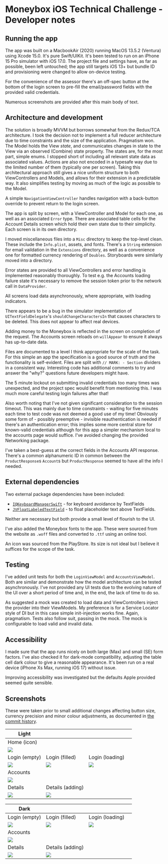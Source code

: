 # Moneybox iOS Technical Challenge - Developer notes

## Running the app

The app was built on a MacbookAir (2020) running MacOS 13.5.2 (Ventura) using Xcode 15.0.  It's pure Swift/UIKit.  It's been tested to run on an iPhone 15 Pro simulator with iOS 17.0.  The project file and settings have, as far as possible, been left untouched; the app still targets iOS 13+ but bundle ID and provisioning were changed to allow on-device testing.

For the convenience of the assessor there's an off-spec button at the bottom of the login screen to pre-fill the email/password fields with the provided valid credentials.

Numerous screenshots are provided after this main body of text.

## Architecture and development

The solution is broadly MVVM but borrows somewhat from the Redux/TCA architecture.  I took the decision not to implement a full reducer architecture due to time constraints and the size of the application.  Pragmatism won.  The Model holds the View _state_, and communicates changes in state to the View via an observed (Combine) state property.  The states are, for the most part, simple enums.  I stopped short of including all relevant state data as associated values.  Actions are also not encoded in a typesafe way due to the limited number of them (typically one per screen).  Taking this architectural approach still gives a nice uniform structure to both ViewControllers and Models, and allows for their extension in a predictable way.  It also simplifies testing by moving as much of the logic as possible to the Model.

A simple `NavigationViewController` handles navigation with a back-button override to prevent return to the login screen.

The app is split by screen, with a ViewController and Model for each one, as well as an associated `Error` type.  There are associated table cells for the Account Details screen which hold their own state due to their simplicity.  Each screen is in its own directory.

I moved miscellaneous files into a `Misc` directory to keep the top-level clean.  These include the `Info.plist`, assets, and fonts.  There's a `String` extension for email vaildation in the `Extensions` directory, as well as a convenience one for formatted currency rendering of `Doubles`.  Storyboards were similarly moved into a directory.

Error states are provided to all ViewControllers and error handling is implemented reasonably thoroughly.  To test e.g. the Accounts loading failure state it's necessary to remove the session token prior to the network call in `DataProvider`.

All screens load data asynchronously, where appropriate, with loading indicators.

There appears to be a bug in the simulator implementation of `UITextFieldDelegate`'s `shouldChangeCharactersIn` that causes characters to be deleted.  This does not appear to affect real devices.

Adding money to the Moneybox is reflected in the screen on completion of the request.  The Accounts screen reloads on `willAppear` to ensure it always has up-to-date data.

Files are documented to a level I think appropriate for the scale of the task.  For this simple an app the specification is a good source of truth and the functionality is self-evident.  Files are split with `// MARK: - Section` dividers in a consistent way.  Interesting code has additional comments to try and answer the "why?" questions future developers might have.

The 5 minute lockout on submitting invalid credentials too many times was unexpected, and the project spec would benefit from mentioning this.  I was much more careful testing login failures after that!

Also worth noting that I've not given significant consideration to the session timeout.  This was mainly due to time constraints - waiting for five minutes each time to test code was not deemed a good use of my time! Obviously some form of - possibly preemptive - invisible reauthentication is needed if there's an authentication error; this implies some more central store for known-valid credentials although for this app a simpler mechanism local to the accounts page would suffice.  I've avoided changing the provided Networking package.

I've taken a best-guess at the correct fields in the Accounts API response.  There's a common alphanumeric ID in common between the `ProductResponse`s `Account`s but `ProductResponse` seemed to have all the info I needed.

## External dependencies

Two external package dependencies have been included:

- [`IQKeyboardManagerSwift`](https://github.com/hackiftekhar/IQKeyboardManager) - for keyboard avoidance by TextFields
- [`JVFloatLabeledTextField`](https://github.com/jverdi/JVFloatLabeledTextField) - to float placeholder text above TextFields.

Neither are necessary but both provide a small level of flourish to the UI.

I've also added the Moneybox fonts to the app.  These were sourced from the website as `.woff` files and converted to `.ttf` using an online tool.

An icon was sourced from the PlayStore.  Its size is not ideal but I believe it suffices for the scope of the task.

## Testing

I've added unit tests for both the `LoginViewModel` and `AccountsViewModel`.  Both are similar and demonstrate how the model architecture can be tested asynchronously. I've not provided any UI tests due to the evolving nature of the UI over a short period of time and, in the end, the lack of time to do so.

As suggested a mock was created to load data and ViewControllers inject the provider into their ViewModels.  My preference is for a Service Locator style of DI but in this case simple init-injection works fine.  Again, pragmatism. Tests also follow suit, passing in the mock.  The mock is configurable to load valid and invalid data.

## Accessibility

I made sure that the app runs nicely on both large (Max) and small (SE) form factors.  I've also checked it for dark-mode compatibility, adjusting the table cell dark colour to give a reasonable appearance.  It's been run on a real device (iPhone Xs Max, running iOS 17) without issue.

Improving accessibility was investigated but the defaults Apple provided seemed quite sensible.

## Screenshots

These were taken prior to small additional changes affecting button size, currency precision and minor colour adjustments, as documented in [the commit history](https://github.com/MoneyBox/iOS-Tech-Task/commit/a93c8f8bcf430d3c4d5b8bb1ae04d1b31bdb59c6).

|**Light**||||
|-|-|-|-|
|Home (icon)||||
|![](images/moneybox_home.png)|||
|Login (empty)|Login (filled)|Login (loading)||
|![](images/moneybox_login_empty_light.png)|![](images/moneybox_login_filled_light.png)|![](images/moneybox_login_loading_light.png)||
|Accounts||||
|![](images/moneybox_accounts_light.png)||||
|Details|Details (adding)|||
|![](images/moneybox_details_light.png)|![](images/moneybox_details_adding_light.png)|||

|**Dark**||||
|-|-|-|-|
|Login (empty)|Login (filled)|Login (loading)||
|![](images/moneybox_login_empty_dark.png)|![](images/moneybox_login_filled_dark.png)|![](images/moneybox_login_loading_dark.png)||
|Accounts||||
|![](images/moneybox_accounts_dark.png)||||
|Details|Details (adding)|||
|![](images/moneybox_details_dark.png)|![](images/moneybox_details_adding_dark.png)|||
